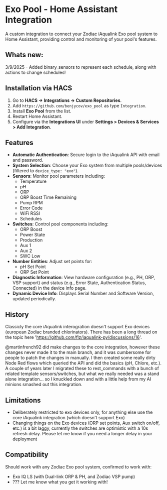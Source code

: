 # Exo Pool - Home Assistant Integration

A custom integration to connect your Zodiac iAqualink Exo pool system to Home Assistant, providing control and monitoring of your pool's features.

## Whats new:
3/9/2025 - Added binary_sensors to represent each schedule, along with actions to change schedules!

## Installation via HACS

1. Go to **HACS → Integrations → Custom Repositories**.
2. Add `https://github.com/benjycov/exo_pool` as type `Integration`.
3. Install **Exo Pool** from the list.
4. Restart Home Assistant.
5. Configure via the **Integrations UI** under **Settings > Devices & Services > Add Integration**.

## Features

- **Automatic Authentication**: Secure login to the iAqualink API with email and password.
- **System Selection**: Choose your Exo system from multiple pools/devices (filtered to `device_type: "exo"`).
- **Sensors**: Monitor pool parameters including:
  - Temperature
  - pH
  - ORP
  - ORP Boost Time Remaining
  - Pump RPM
  - Error Code
  - WiFi RSSI
  - Schedules
- **Switches**: Control pool components including:
  - ORP Boost
  - Power State
  - Production
  - Aux 1
  - Aux 2
  - SWC Low
- **Number Entities**: Adjust set points for:
  - pH Set Point
  - ORP Set Point
- **Diagnostic Information**: View hardware configuration (e.g., PH, ORP, VSP support) and status (e.g., Error State, Authentication Status, Connected) in the device info page.
- **Dynamic Device Info**: Displays Serial Number and Software Version, updated periodically.

## History

Classicly the core iAqualink interogration doesn't support Exo devices (european Zodiac branded chlorinators). There has been a long thread on the topic here 'https://github.com/flz/iaqualink-py/discussions/16'.

@martinfrench92 did make changes to the core integration, however these changes never made it to the main branch, and it was cumbersome for people to patch the changes in manually.
I then created some really dirty Node Red flows which queried the API and did the basics (pH, Chlore, etc.). A couple of years later I migrated these to rest_commands with a bunch of related template sensors/switches, but what we really needed was a stand alone integration... so I knuckled down and with a little help from my AI minions smashed out this integration.


## Limitations

- Deliberately restricted to exo devices only, for anything else use the core iAqualink integration (which doesn't support Exo)
- Changing things on the Exo devices (ORP set points, Aux switch on/off, etc.) is a bit laggy, currently the switches are optimistic with a 10s refresh delay. Please let me know if you need a longer delay in your deployment

## Compatibility

Should work with any Zodiac Exo pool system, confirmed to work with:

- Exo IQ LS (with Dual-link ORP & PH, and Zodiac VSP pump)
- ??? Let me know what you get it working with!


